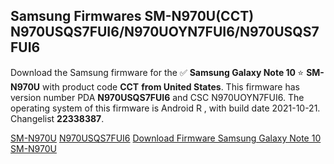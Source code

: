 <h2>Samsung Firmwares SM-N970U(CCT) N970USQS7FUI6/N970UOYN7FUI6/N970USQS7FUI6</h2>
Download the Samsung firmware for the ✅ <strong>Samsung Galaxy Note 10 </strong> ⭐ <strong>SM-N970U</strong> with product code <strong>CCT</strong> <strong> from United States</strong>. This firmware has version number PDA <strong>N970USQS7FUI6</strong> and CSC N970UOYN7FUI6. The operating system of this firmware is Android R , with build date 2021-10-21. Changelist <strong>22338387</strong>.


[SM-N970U](https://samfirm.shop/samsung/model/SM-N970U)
[N970USQS7FUI6](https://samfirm.shop/samsung/pda/N970USQS7FUI6)
[Download Firmware Samsung Galaxy Note 10 SM-N970U](https://samfirm.shop/samsung/firmware/467027)
